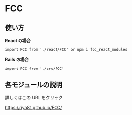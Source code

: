 # FCC

## 使い方

**React の場合**

```
import FCC from './react/FCC' or npm i fcc_react_modules
```

**Rails の場合**

```
import FCC from './src/FCC'
```

## 各モジュールの説明

詳しくはこの URL をクリック

https://riya81.github.io/FCC/
